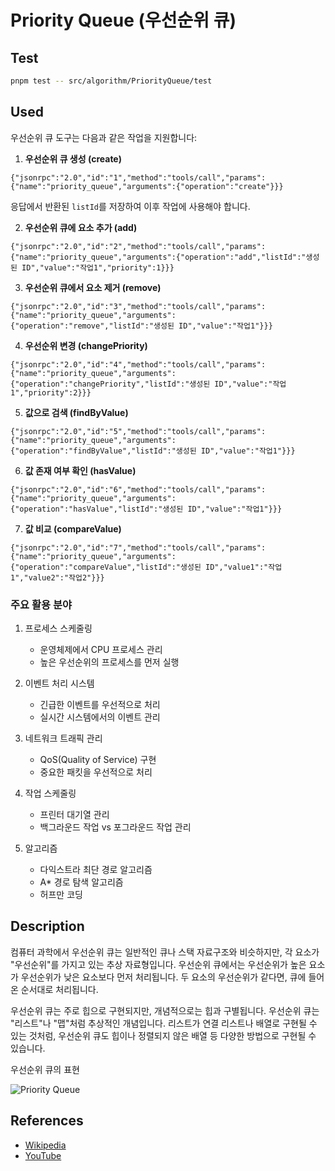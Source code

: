 # Priority Queue (우선순위 큐)

## Test

```bash
pnpm test -- src/algorithm/PriorityQueue/test
```

## Used

우선순위 큐 도구는 다음과 같은 작업을 지원합니다:

1. **우선순위 큐 생성 (create)**

```
{"jsonrpc":"2.0","id":"1","method":"tools/call","params":{"name":"priority_queue","arguments":{"operation":"create"}}}
```

응답에서 반환된 `listId`를 저장하여 이후 작업에 사용해야 합니다.

2. **우선순위 큐에 요소 추가 (add)**

```
{"jsonrpc":"2.0","id":"2","method":"tools/call","params":{"name":"priority_queue","arguments":{"operation":"add","listId":"생성된 ID","value":"작업1","priority":1}}}
```

3. **우선순위 큐에서 요소 제거 (remove)**

```
{"jsonrpc":"2.0","id":"3","method":"tools/call","params":{"name":"priority_queue","arguments":{"operation":"remove","listId":"생성된 ID","value":"작업1"}}}
```

4. **우선순위 변경 (changePriority)**

```
{"jsonrpc":"2.0","id":"4","method":"tools/call","params":{"name":"priority_queue","arguments":{"operation":"changePriority","listId":"생성된 ID","value":"작업1","priority":2}}}
```

5. **값으로 검색 (findByValue)**

```
{"jsonrpc":"2.0","id":"5","method":"tools/call","params":{"name":"priority_queue","arguments":{"operation":"findByValue","listId":"생성된 ID","value":"작업1"}}}
```

6. **값 존재 여부 확인 (hasValue)**

```
{"jsonrpc":"2.0","id":"6","method":"tools/call","params":{"name":"priority_queue","arguments":{"operation":"hasValue","listId":"생성된 ID","value":"작업1"}}}
```

7. **값 비교 (compareValue)**

```
{"jsonrpc":"2.0","id":"7","method":"tools/call","params":{"name":"priority_queue","arguments":{"operation":"compareValue","listId":"생성된 ID","value1":"작업1","value2":"작업2"}}}
```

### 주요 활용 분야

1. 프로세스 스케줄링

   - 운영체제에서 CPU 프로세스 관리
   - 높은 우선순위의 프로세스를 먼저 실행

2. 이벤트 처리 시스템

   - 긴급한 이벤트를 우선적으로 처리
   - 실시간 시스템에서의 이벤트 관리

3. 네트워크 트래픽 관리

   - QoS(Quality of Service) 구현
   - 중요한 패킷을 우선적으로 처리

4. 작업 스케줄링

   - 프린터 대기열 관리
   - 백그라운드 작업 vs 포그라운드 작업 관리

5. 알고리즘
   - 다익스트라 최단 경로 알고리즘
   - A\* 경로 탐색 알고리즘
   - 허프만 코딩

## Description

컴퓨터 과학에서 우선순위 큐는 일반적인 큐나 스택 자료구조와 비슷하지만,
각 요소가 "우선순위"를 가지고 있는 추상 자료형입니다.
우선순위 큐에서는 우선순위가 높은 요소가 우선순위가 낮은 요소보다
먼저 처리됩니다. 두 요소의 우선순위가 같다면, 큐에 들어온 순서대로
처리됩니다.

우선순위 큐는 주로 힙으로 구현되지만, 개념적으로는 힙과 구별됩니다.
우선순위 큐는 "리스트"나 "맵"처럼 추상적인 개념입니다. 리스트가
연결 리스트나 배열로 구현될 수 있는 것처럼, 우선순위 큐도 힙이나
정렬되지 않은 배열 등 다양한 방법으로 구현될 수 있습니다.

우선순위 큐의 표현

![Priority Queue](https://upload.wikimedia.org/wikipedia/commons/3/38/Max-Heap.svg)

## References

- [Wikipedia](https://en.wikipedia.org/wiki/Priority_queue)
- [YouTube](https://www.youtube.com/watch?v=wptevk0bshY&list=PLLXdhg_r2hKA7DPDsunoDZ-Z769jWn4R8&index=6)
